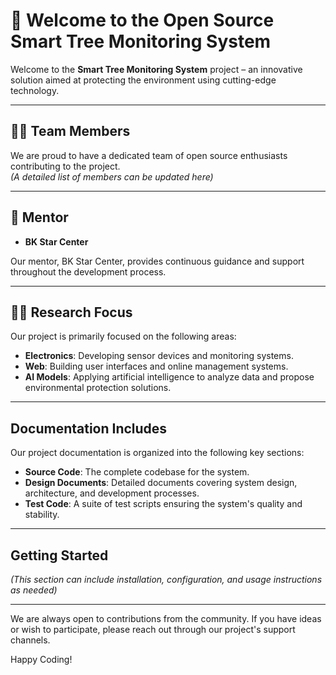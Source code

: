 # 🤗 Welcome to the Open Source Smart Tree Monitoring System

Welcome to the **Smart Tree Monitoring System** project – an innovative solution aimed at protecting the environment using cutting-edge technology.

---

## 🙋‍♀️ Team Members

We are proud to have a dedicated team of open source enthusiasts contributing to the project.  
*(A detailed list of members can be updated here)*

---

## 🧙 Mentor

- **BK Star Center**

Our mentor, BK Star Center, provides continuous guidance and support throughout the development process.

---

## 👩‍💻 Research Focus

Our project is primarily focused on the following areas:
- **Electronics**: Developing sensor devices and monitoring systems.
- **Web**: Building user interfaces and online management systems.
- **AI Models**: Applying artificial intelligence to analyze data and propose environmental protection solutions.

---

## Documentation Includes

Our project documentation is organized into the following key sections:
- **Source Code**: The complete codebase for the system.
- **Design Documents**: Detailed documents covering system design, architecture, and development processes.
- **Test Code**: A suite of test scripts ensuring the system's quality and stability.

---

## Getting Started

*(This section can include installation, configuration, and usage instructions as needed)*

---

We are always open to contributions from the community. If you have ideas or wish to participate, please reach out through our project's support channels.

Happy Coding!
